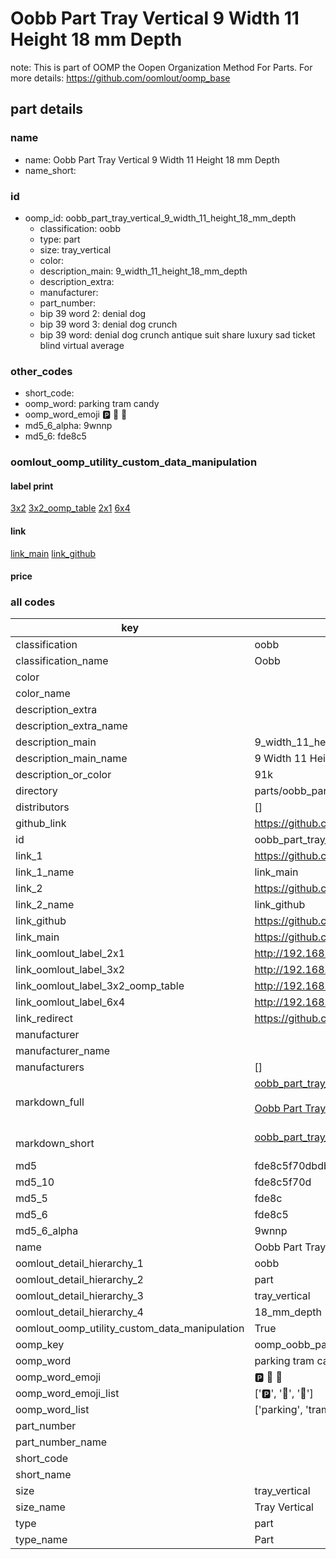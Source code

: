 # Oobb Part Tray Vertical 9 Width 11 Height 18 mm Depth  

note: This is part of OOMP the Oopen Organization Method For Parts. For more details: https://github.com/oomlout/oomp_base

##  part details
  







### name
* name: Oobb Part Tray Vertical 9 Width 11 Height 18 mm Depth
* name_short: 
### id
* oomp_id: oobb_part_tray_vertical_9_width_11_height_18_mm_depth
  * classification: oobb
  * type: part
  * size: tray_vertical
  * color: 
  * description_main: 9_width_11_height_18_mm_depth
  * description_extra: 
  * manufacturer: 
  * part_number: 
  * bip 39 word 2: denial dog
  * bip 39 word 3: denial dog crunch
  * bip 39 word: denial dog crunch antique suit share luxury sad ticket blind virtual average

### other_codes
* short_code: 
* oomp_word: parking tram candy
* oomp_word_emoji :parking: :tram: :candy:
* md5_6_alpha: 9wnnp
* md5_6: fde8c5






### oomlout_oomp_utility_custom_data_manipulation
#### label print
[3x2](http://192.168.1.245:1112/?label=oomp%209wnnp)
[3x2_oomp_table](http://192.168.1.108:1112/?label=oomp%209wnnp)
[2x1](http://192.168.1.242:1112/?label=oomp%209wnnp)
[6x4](http://192.168.1.55:1112/?label=oomp%209wnnp)    

#### link

[link_main](https://github.com/oomlout/oomlout_oomp_version_1_messy/tree/main/parts/oobb_part_tray_vertical_9_width_11_height_18_mm_depth) [link_github](https://github.com/oomlout/oomlout_oomp_version_1_messy/tree/main/parts/oobb_part_tray_vertical_9_width_11_height_18_mm_depth)                             

#### price







### all codes 
| key | value |  
| --- | --- |  
| classification | oobb |  
| classification_name | Oobb |  
| color |  |  
| color_name |  |  
| description_extra |  |  
| description_extra_name |  |  
| description_main | 9_width_11_height_18_mm_depth |  
| description_main_name | 9 Width 11 Height 18 mm Depth |  
| description_or_color | 91k |  
| directory | parts/oobb_part_tray_vertical_9_width_11_height_18_mm_depth |  
| distributors | [] |  
| github_link | https://github.com/oomlout/oomlout_oomp_part_src/tree/main/parts/oobb_part_tray_vertical_9_width_11_height_18_mm_depth |  
| id | oobb_part_tray_vertical_9_width_11_height_18_mm_depth |  
| link_1 | https://github.com/oomlout/oomlout_oomp_version_1_messy/tree/main/parts/oobb_part_tray_vertical_9_width_11_height_18_mm_depth |  
| link_1_name | link_main |  
| link_2 | https://github.com/oomlout/oomlout_oomp_version_1_messy/tree/main/parts/oobb_part_tray_vertical_9_width_11_height_18_mm_depth |  
| link_2_name | link_github |  
| link_github | https://github.com/oomlout/oomlout_oomp_version_1_messy/tree/main/parts/oobb_part_tray_vertical_9_width_11_height_18_mm_depth |  
| link_main | https://github.com/oomlout/oomlout_oomp_version_1_messy/tree/main/parts/oobb_part_tray_vertical_9_width_11_height_18_mm_depth |  
| link_oomlout_label_2x1 | http://192.168.1.242:1112/?label=oomp%209wnnp |  
| link_oomlout_label_3x2 | http://192.168.1.245:1112/?label=oomp%209wnnp |  
| link_oomlout_label_3x2_oomp_table | http://192.168.1.108:1112/?label=oomp%209wnnp |  
| link_oomlout_label_6x4 | http://192.168.1.55:1112/?label=oomp%209wnnp |  
| link_redirect | https://github.com/oomlout/oomlout_oomp_version_1_messy/tree/main/parts/oobb_part_tray_vertical_9_width_11_height_18_mm_depth |  
| manufacturer |  |  
| manufacturer_name |  |  
| manufacturers | [] |  
| markdown_full | [oobb_part_tray_vertical_9_width_11_height_18_mm_depth](none)<br>[](none)<br>[Oobb Part Tray Vertical 9 Width 11 Height 18 Mm Depth](none)<br><br> |  
| markdown_short | [oobb_part_tray_vertical_9_width_11_height_18_mm_depth](none)<br><br> |  
| md5 | fde8c5f70dbdb0ab14ec809e69d021d3 |  
| md5_10 | fde8c5f70d |  
| md5_5 | fde8c |  
| md5_6 | fde8c5 |  
| md5_6_alpha | 9wnnp |  
| name | Oobb Part Tray Vertical 9 Width 11 Height 18 mm Depth |  
| oomlout_detail_hierarchy_1 | oobb |  
| oomlout_detail_hierarchy_2 | part |  
| oomlout_detail_hierarchy_3 | tray_vertical |  
| oomlout_detail_hierarchy_4 | 18_mm_depth |  
| oomlout_oomp_utility_custom_data_manipulation | True |  
| oomp_key | oomp_oobb_part_tray_vertical_9_width_11_height_18_mm_depth |  
| oomp_word | parking tram candy |  
| oomp_word_emoji | :parking: :tram: :candy: |  
| oomp_word_emoji_list | [':parking:', ':tram:', ':candy:'] |  
| oomp_word_list | ['parking', 'tram', 'candy'] |  
| part_number |  |  
| part_number_name |  |  
| short_code |  |  
| short_name |  |  
| size | tray_vertical |  
| size_name | Tray Vertical |  
| type | part |  
| type_name | Part |  

